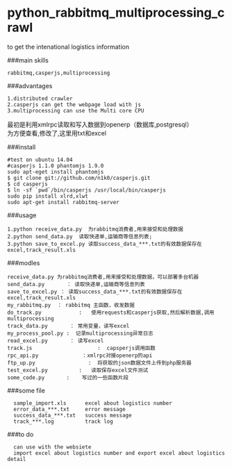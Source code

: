 # python_rabbitmq_multiprocessing_crawl

to get the intenational logistics information

###main skills

    rabbitmq,casperjs,multiprocessing
    
###advantages

    1.distributed crawler
    2.casperjs can get the webpage load with js
    3.multiprocessing can use the Multi core CPU 
    
最初是利用xmlrpc读取和写入数据到openerp（数据库,postgresql）<br/>
为方便查看,修改了,这里用txt和excel<br/>

###install

    #test on ubuntu 14.04
    #casperjs 1.1.0 phantomjs 1.9.0
    sudo apt-eget install phantomjs
    $ git clone git://github.com/n1k0/casperjs.git
    $ cd casperjs
    $ ln -sf `pwd`/bin/casperjs /usr/local/bin/casperjs
    sudo pip install xlrd,xlwt
    sudo apt-get install rabbitmq-server

###usage

    1.python receive_data.py  为rabbitmq消费者,用来接受和处理数据
    2.python send_data.py  读取快递单,运输商等信息列表; 
    3.python save_to_excel.py 读取success_data_***.txt的有效数据保存在excel,track_result.xls

###modles
	
    receive_data.py 为rabbitmq消费者,用来接受和处理数据，可以部署多台机器
    send_data.py       ： 读取快递单,运输商等信息列表
    save_to_excel.py ： 读取success_data_***.txt的有效数据保存在excel,track_result.xls
    my_rabbitmq.py  ： rabbitmq 主函数，收发数据
    do_track.py            :   使用requests和casperjs获取,然后解析数据,调用multiprocessing
    track_data.py       ： 常用变量，读写excel
    my_process_pool.py :  记录multiprocessing异常日志
    read_excel.py       ： 读写excel
    track.js                     :  capsperjs调用函数
    rpc_api.py              ：xmlrpc对接openerp的api
    ftp_up.py                 :  将获取的json数据文件上传到php服务器
    test_excel.py          :   读取保存excel文件测试
    some_code.py       :    写过的一些函数片段
	

###some file

      sample_import.xls      excel about logistics number
      error_data_***.txt     error message
      success_data_***.txt   success message
      track_***.log          track log

###to do

      can use with the websiete
      import excel about logistics number and export excel about logistics detail
